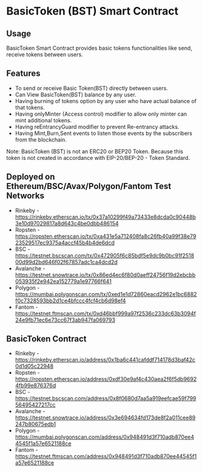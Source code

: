 # BasicToken (BST) Smart Contract

## Usage
BasicToken Smart Contract provides basic tokens functionalities like send, receive tokens between users.

## Features

- To send or receive Basic Token(BST) directly between users.
- Can View BasicToken(BST) balance by any user.
- Having burning of tokens option by any user who have actual balance of that tokens.
- Having onlyMinter (Access control) modifier to allow only minter can mint additional tokens.
- Having reEntrancyGuard modifier to prevent Re-entrancy attacks.
- Having Mint,Burn,Sent events to listen those events by the subscribers from the blockchain.

Note: BasicToken (BST) is not an ERC20 or BEP20 Token. Because this token is not created in accordance with EIP-20/BEP-20 - Token Standard.

## Deployed on Ethereum/BSC/Avax/Polygon/Fantom Test Networks
- Rinkeby - https://rinkeby.etherscan.io/tx/0x37a10299f49a73433e8dcda0c90448b3e10d97029817a8d643c4be0dbb486154
- Ropsten - https://ropsten.etherscan.io/tx/0xa431e5a712408fa8c26fb40a99f38e7923529517ec9375a4accf45b4b4de6dcd
- BSC - https://testnet.bscscan.com/tx/0x472905f6c85bdf5e9dc9b0bc91f251800d99d2bd646f02f67857adc1ca4dcd2d
- Avalanche - https://testnet.snowtrace.io/tx/0x86ed4ec6f80d0aeff24756f19d2ebcbb053935f2e942ea152779a1e97766f641
- Polygon - https://mumbai.polygonscan.com/tx/0xed1e1d72860eacd2962e1bc6882f0c7328593bb2d1ce4bfccc4fcf4cb6d98ef4
- Fantom - https://testnet.ftmscan.com/tx/0xd46bbf999a97f2536c233dc63b3094f24e9fb71ec6e73cc67f3ab947fa069793

## BasicToken Contract
- Rinkeby - https://rinkeby.etherscan.io/address/0x1ba6c441cafddf714178d3baf42c0d1d05c22948
- Ropsten - https://ropsten.etherscan.io/address/0xdf30e9af4c430aea2f6f5db96924fb99e876376d
- BSC - https://testnet.bscscan.com/address/0x8f0680d7aa5a919eefcae59f79956495427217cc
- Avalanche - https://testnet.snowtrace.io/address/0x3e694634fd173de8f2a011cee89247b80675edb1
- Polygon - https://mumbai.polygonscan.com/address/0x948491d3f710adb870ee44545f1a57e6521188ce
- Fantom - https://testnet.ftmscan.com/address/0x948491d3f710adb870ee44545f1a57e6521188ce
